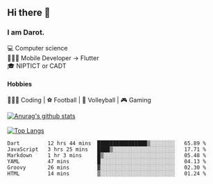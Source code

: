 ## Hi there 👋

### I am Darot.

💻 Computer science <br>
🧑🏻‍💻 Mobile Developer -> Flutter<br>
🎓 NIPTICT or CADT<br>

#### Hobbies 
🧑🏻‍💻 Coding  |  ⚽️ Football | 🏐 Volleyball | 🎮 Gaming<br>

<!-- [![Darot's GitHub stats](https://github-readme-stats.vercel.app/api?username=darot-chen)](https://github.com/darot-chen/github-readme-stats) -->
<!--
**darot-chen/darot-chen** is a ✨ _special_ ✨ repository because its `README.md` (this file) appears on your GitHub profile.

Here are some ideas to get you started:

- 🔭 I’m currently working on ...
- 🌱 I’m currently learning ...
- 👯 I’m looking to collaborate on ...
- 🤔 I’m looking for help with ...
- 💬 Ask me about ...
- 📫 How to reach me: ...
- 😄 Pronouns: ...
- ⚡ Fun fact: ...
-->

[![Anurag's github stats](https://github-readme-stats.vercel.app/api?username=darot-chen&count_private=true&theme=cobalt&show_icons=true)](https://github.com/darot-chen)
</br>
</br>
[![Top Langs](https://github-readme-stats.vercel.app/api/top-langs/?username=darot-chen&layout=compact&theme=cobalt)](https://github.com/darot-chen/)


<!--START_SECTION:waka-->

```text
Dart         12 hrs 44 mins  ████████████████▒░░░░░░░░   65.89 %
JavaScript   3 hrs 25 mins   ████▒░░░░░░░░░░░░░░░░░░░░   17.71 %
Markdown     1 hr 3 mins     █▒░░░░░░░░░░░░░░░░░░░░░░░   05.48 %
YAML         47 mins         █░░░░░░░░░░░░░░░░░░░░░░░░   04.13 %
Groovy       26 mins         ▓░░░░░░░░░░░░░░░░░░░░░░░░   02.30 %
HTML         14 mins         ▒░░░░░░░░░░░░░░░░░░░░░░░░   01.24 %
```

<!--END_SECTION:waka-->
